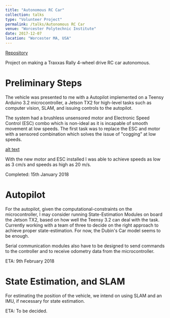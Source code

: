 ```yaml
---
title: "Autonomous RC Car"
collection: talks
type: "Volunteer Project"
permalink: /talks/Autonomous RC Car
venue: "Worcester Polytechnic Institute"
date: 2017-12-07
location: "Worcester MA, USA"
---
```


[Repository](https://github.com/MapleNSteel/Autonomous-RC-Car)

Project on making a Traxxas Rally 4-wheel drive RC car autonomous. 

Preliminary Steps
======

The vehicle was presented to me with a Autopilot implemented on a Teensy Arduino 3.2 microcontroller, a Jetson TX2 for high-level tasks such as computer vision, SLAM, and issuing controls to the autopilot.

The system had a brushless unsensored motor and Electronic Speed Control (ESC) combo which is non-ideal as it is incapable of smooth movement at low speeds. The first task was to replace the ESC and motor with a sensored combination which solves the issue of "cogging" at low speeds.


[alt text]('/images/ReplacingMotor.jpg' "I chose to go with the Tekin Redline Gen3 17.5 Turn Sensored Motor, and the Hobbywing Xerun XR10 Pro 80A ESC")

With the new motor and ESC installed I was able to achieve speeds as low as 3 cm/s and speeds as high as 20 m/s.

Completed: 15th January 2018

Autopilot
======

For the autopilot, given the computational-constraints on the microcontroller, I may consider running State-Estimation Modules on board the Jetson TX2, based on how well the Teensy 3.2 can deal with the task. Currently working with a team of three to decide on the right approach to achieve proper state-estimation. For now, the Dubin's Car model seems to be enough.

Serial communication modules also have to be designed to send commands to the controller and to receive odometry data from the microcontroller.

ETA: 9th February 2018

State Estimation, and SLAM
======

For estimating the position of the vehicle, we intend on using SLAM and an IMU, if necessary for state estimation.

ETA: To be decided.
